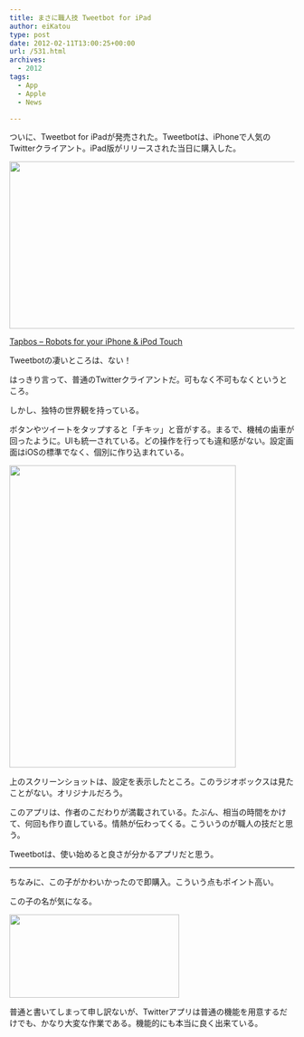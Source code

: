 ```yaml
---
title: まさに職人技 Tweetbot for iPad
author: eiKatou
type: post
date: 2012-02-11T13:00:25+00:00
url: /531.html
archives:
  - 2012
tags:
  - App
  - Apple
  - News

---
```

ついに、Tweetbot for iPadが発売された。Tweetbotは、iPhoneで人気のTwitterクライアント。iPad版がリリースされた当日に購入した。

[<img src="/uploads/2012/02/201202_tweetbot_sitess.jpg" alt="" title="201202_tweetbot_sitess" width="600" height="295" class="alignnone size-full wp-image-541" srcset="/uploads/2012/02/201202_tweetbot_sitess.jpg 600w, /blog/uploads/2012/02/201202_tweetbot_sitess-300x147.jpg 300w, /blog/uploads/2012/02/201202_tweetbot_sitess-500x245.jpg 500w" sizes="(max-width: 600px) 100vw, 600px" />][1]
  
[Tapbos &#8211; Robots for your iPhone & iPod Touch][1]

Tweetbotの凄いところは、ない！
  
はっきり言って、普通のTwitterクライアントだ。可もなく不可もなくというところ。

しかし、独特の世界観を持っている。

<!--more-->

ボタンやツイートをタップすると「チキッ」と音がする。まるで、機械の歯車が回ったように。UIも統一されている。どの操作を行っても違和感がない。設定画面はiOSの標準でなく、個別に作り込まれている。

[<img src="/uploads/2012/02/201202_tweetbot_ss2.jpg" alt="" title="201202_tweetbot_ss2" width="400" height="533" class="alignnone size-full wp-image-546" srcset="/uploads/2012/02/201202_tweetbot_ss2.jpg 400w, /blog/uploads/2012/02/201202_tweetbot_ss2-225x300.jpg 225w" sizes="(max-width: 400px) 100vw, 400px" />][2]

上のスクリーンショットは、設定を表示したところ。このラジオボックスは見たことがない。オリジナルだろう。

このアプリは、作者のこだわりが満載されている。たぶん、相当の時間をかけて、何回も作り直している。情熱が伝わってくる。こういうのが職人の技だと思う。

Tweetbotは、使い始めると良さが分かるアプリだと思う。

* * *

ちなみに、この子がかわいかったので即購入。こういう点もポイント高い。
  
この子の名が気になる。

[<img src="/uploads/2012/02/201202_tweetbot_sitess-300x147.jpg" alt="" title="201202_tweetbot_sitess" width="300" height="147" class="alignnone size-medium wp-image-541" srcset="/uploads/2012/02/201202_tweetbot_sitess-300x147.jpg 300w, /blog/uploads/2012/02/201202_tweetbot_sitess-500x245.jpg 500w, /blog/uploads/2012/02/201202_tweetbot_sitess.jpg 600w" sizes="(max-width: 300px) 100vw, 300px" />][3]

普通と書いてしまって申し訳ないが、Twitterアプリは普通の機能を用意するだけでも、かなり大変な作業である。機能的にも本当に良く出来ている。

 [1]: http://tapbots.com/
 [2]: /blog/uploads/2012/02/201202_tweetbot_ss2.jpg
 [3]: /blog/uploads/2012/02/201202_tweetbot_sitess.jpg
